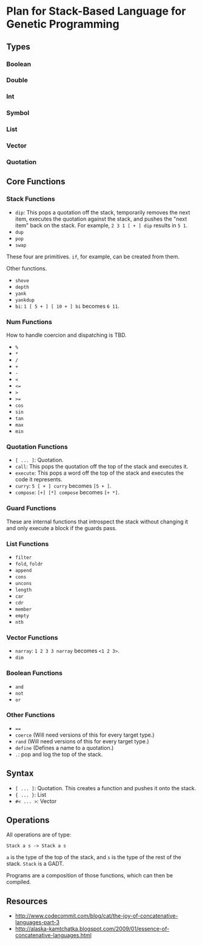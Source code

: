 
# Plan for Stack-Based Language for Genetic Programming

## Types

### Boolean

### Double

### Int

### Symbol

### List

### Vector

### Quotation

## Core Functions

### Stack Functions

* `dip`: This pops a quotation off the stack, temporarily removes the next
  item, executes the quotation against the stack, and pushes the "next item"
  back on the stack.  For example, `2 3 1 [ + ] dip` results in `5 1`.
* `dup`
* `pop`
* `swap`

These four are primitives. `if`, for example, can be created from them.

Other functions.

* `shove`
* `depth`
* `yank`
* `yankdup`
* `bi`: `1 [ 5 + ] [ 10 + ] bi` becomes `6 11`.

### Num Functions

How to handle coercion and dispatching is TBD.

* `%`
* `*`
* `/`
* `+`
* `-`
* `<`
* `<=`
* `>`
* `>=`
* `cos`
* `sin`
* `tan`
* `max`
* `min`

### Quotation Functions

* `[ ... ]`: Quotation.
* `call`: This pops the quotation off the top of the stack and executes it.
* `execute`: This pops a word off the top of the stack and executes the code it
  represents.
* `curry`: `5 [ + ] curry` becomes `[5 + ]`.
* `compose`: `[+] [*] compose` becomes `[+ *]`.

### Guard Functions

These are internal functions that introspect the stack without changing it and
only execute a block if the guards pass.

### List Functions

* `filter`
* `fold`, `foldr`
* `append`
* `cons`
* `uncons`
* `length`
* `car`
* `cdr`
* `member`
* `empty`
* `nth`

### Vector Functions

* `narray`: `1 2 3 3 narray` becomes `<1 2 3>`.
* `dim`

### Boolean Functions

* `and`
* `not`
* `or`

### Other Functions

* `==`
* `coerce` (Will need versions of this for every target type.)
* `rand` (Will need versions of this for every target type.)
* `define` (Defines a name to a quotation.)
* `.`: pop and log the top of the stack.

## Syntax

* `[ ... ]`: Quotation. This creates a function and pushes it onto the stack.
* `{ ... }`: List
* `#< ... >`: Vector

## Operations

All operations are of type:

    Stack a s -> Stack a s 

`a` is the type of the top of the stack, and `s` is the type of the rest of the
stack. `Stack` is a GADT.

Programs are a composition of those functions, which can then be compiled.

## Resources

* http://www.codecommit.com/blog/cat/the-joy-of-concatenative-languages-part-3
* http://alaska-kamtchatka.blogspot.com/2009/01/essence-of-concatenative-languages.html

